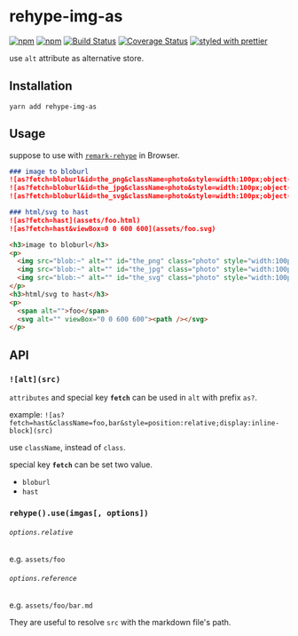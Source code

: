 # rehype-img-as

[![npm](https://img.shields.io/npm/v/rehype-img-as.svg?style=flat-square)](https://www.npmjs.com/package/rehype-img-as)
[![npm](https://img.shields.io/npm/dm/rehype-img-as.svg?style=flat-square)](https://www.npmjs.com/package/rehype-img-as)
[![Build Status](https://img.shields.io/travis/kthjm/rehype-img-as.svg?style=flat-square)](https://travis-ci.org/kthjm/rehype-img-as)
[![Coverage Status](https://img.shields.io/codecov/c/github/kthjm/rehype-img-as.svg?style=flat-square)](https://codecov.io/github/kthjm/rehype-img-as)
[![styled with prettier](https://img.shields.io/badge/styled_with-prettier-ff69b4.svg?style=flat-square)](https://github.com/prettier/prettier)

use `alt` attribute as alternative store.

## Installation
```shell
yarn add rehype-img-as
```

## Usage

suppose to use with [`remark-rehype`](https://github.com/wooorm/remark-rehype) in Browser.

<!-- https://www.w3schools.com/html/html_entities.asp
http://www.howtocreate.co.uk/sidehtmlentity.html -->

```md
### image to bloburl
![as?fetch=bloburl&id=the_png&className=photo&style=width:100px;object-fit:contain](assets/foo.png)
![as?fetch=bloburl&id=the_jpg&className=photo&style=width:100px;object-fit:contain](assets/foo.jpg)
![as?fetch=bloburl&id=the_svg&className=photo&style=width:100px;object-fit:contain](assets/foo.svg)

### html/svg to hast
![as?fetch=hast](assets/foo.html)
![as?fetch=hast&viewBox=0 0 600 600](assets/foo.svg)
```
```html
<h3>image to bloburl</h3>
<p>
  <img src="blob:~" alt="" id="the_png" class="photo" style="width:100px;object-fit:contain" />
  <img src="blob:~" alt="" id="the_jpg" class="photo" style="width:100px;object-fit:contain" />
  <img src="blob:~" alt="" id="the_svg" class="photo" style="width:100px;object-fit:contain" />
</p>
<h3>html/svg to hast</h3>
<p>
  <span alt="">foo</span>
  <svg alt="" viewBox="0 0 600 600"><path /></svg>
</p>
```

<!--
```js
import unified from "unified";
import parse from "remark-parse";
import mdast2hast from "remark-rehype";
import imgas from "rehype-img-as";
import stringify from "rehype-stringify";

const dirPath = "./assets";
const processor = unified()
                    .use(parse)
                    .use(mdast2hast)
                    .use(imgas,{relative: dirPath})
                    .use(stringify);

fetch(`${dirPath}/hoge.md`)
.then((res)=>(res.text()))
.then((md)=>(processor.process(md)))
.then(({contents})=>(console.log(contents)))
.catch((err)=>(console.error(err)))
```
`assets/hoge.md`:
```md
# sample

![as?style=width:100px;object-fit:contain](./hoge.jpg)
![as?fetch=bloburl&style=width:100px;object-fit:contain](./hoge.png)
![as?fetch=bloburl&style=width:100px;object-fit:contain](./hoge.svg)
![as?fetch=hast&class=hoge&style=height:100%](./hoge.html)
![as?fetch=hast&class=hoge&style=height:100%](./hoge.svg)
```
Yields:
```html
<h1>sample</h1>
<p>
  <img style="width:100px;object-fit:contain" src="assets/hoge.jpg" />
  <img style="width:100px;object-fit:contain" src="bloburl" />
  <img style="width:100px;object-fit:contain" src="bloburl" />
  <div class="hoge" style="height:100%"><span></span></div>
  <svg class="hoge" style="height:100%"><g><path d="" /></g></svg>
</p>
```
-->

## API
### `![alt](src)`
`attributes` and special key **`fetch`** can be used in `alt` with prefix `as?`.

example: `![as?fetch=hast&className=foo,bar&style=position:relative;display:inline-block](src)`

use `className`, instead of `class`.

special key **`fetch`** can be set two value.

- `bloburl`
- `hast`


### `rehype().use(imgas[, options])`

###### `options.relative`
e.g. `assets/foo`
###### `options.reference`
e.g. `assets/foo/bar.md`

They are useful to resolve `src` with the markdown file's path.

